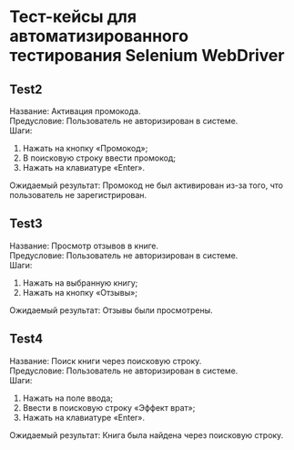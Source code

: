 # Тест-кейсы для автоматизированного тестирования Selenium WebDriver

## Test2
Название:	Активация промокода.\
Предусловие:    Пользователь не авторизирован в системе.\
Шаги:	
1.	Нажать на кнопку «Промокод»;
2.  В поисковую строку ввести промокод;
3.	Нажать на клавиатуре «Enter».

Ожидаемый результат:	Промокод не был активирован из-за того, что пользователь не зарегистрирован.

## Test3
Название:	Просмотр отзывов в книге.\
Предусловие:	Пользователь не авторизирован в системе.\
Шаги:	
1.	Нажать на выбранную книгу;
2.	Нажать на кнопку «Отзывы»;

Ожидаемый результат:	Отзывы были просмотрены.

## Test4
Название:	Поиск книги через поисковую строку.\
Предусловие:	Пользователь не авторизирован в системе.\
Шаги:	
1.	Нажать на поле ввода;
2.	Ввести в поисковую строку «Эффект врат»;
3.	Нажать на клавиатуре «Enter».

Ожидаемый результат:	Книга была найдена через поисковую строку.
